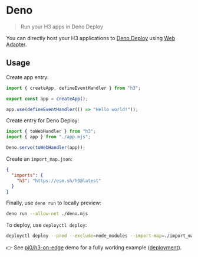 # Deno

> Run your H3 apps in Deno Deploy

You can directly host your H3 applications to [Deno Deploy](https://deno.com/deploy) using [Web Adapter](/adapters/web).

## Usage

Create app entry:

```js [app.mjs]
import { createApp, defineEventHandler } from "h3";

export const app = createApp();

app.use(defineEventHandler(() => "Hello world!"));
```

Create entry for Deno Deploy:

```js [deno.mjs]
import { toWebHandler } from "h3";
import { app } from "./app.mjs";

Deno.serve(toWebHandler(app));
```

Create an `import_map.json`:

```json [import_map.json]
{
  "imports": {
    "h3": "https://esm.sh/h3@latest"
  }
}
```

Finally, use `deno run` to locally preview:

```bash [terminal]
deno run --allow-net ./deno.mjs
```

To deploy, use `deployctl deploy`:

```bash [terminal]
deployctl deploy --prod --exclude=node_modules --import-map=./import_map.json ./deno.mjs
```

👉 See [pi0/h3-on-edge](https://github.com/pi0/h3-on-edge) demo for a fully working example ([deployment](https://h3-on-edge.deno.dev/)).
